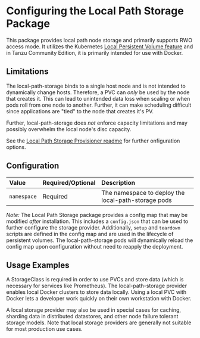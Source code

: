# Configuring the Local Path Storage Package

This package provides local path node storage and primarily supports RWO access mode.
It utilizes the Kubernetes [Local Persistent Volume feature](https://kubernetes.io/blog/2018/04/13/local-persistent-volumes-beta/)
and in Tanzu Community Edition, it is primarily intended for use with Docker.

## Limitations

The local-path-storage binds to a single host node
and is not intended to dynamically change hosts.
Therefore, a PVC can _only_ be used by the node that creates it.
This can lead to unintended data loss when scaling or when pods roll from one node to another.
Further, it can make scheduling difficult since applications are "tied" to the node that creates it's PV.

Further, local-path-storage does _not_ enforce capacity limitations
and may possibly overwhelm the local node's disc capacity.

See the [Local Path Storage Provisioner readme](https://github.com/rancher/local-path-provisioner)
for further onfiguration options.

## Configuration

| Value       | Required/Optional | Description                                         |
|:-------------|:-------------------|:-----------------------------------------------------|
| `namespace` | Required          | The namespace to deploy the local-path-storage pods |

*Note:* The Local Path Storage package provides a config map that may be modified _after_ installation.
This includes a `config.json` that can be used to further configure the storage provider.
Additionally, `setup` and `teardown` scripts are defined in the config map and are used in the lifecycle of persistent volumes.
The local-path-storage pods will dynamically reload the config map upon configuration without need to reapply the deployment.

## Usage Examples

A StorageClass is required in order to use PVCs and store data (which is necessary for services
like Prometheus). The local-path-storage provider enables local Docker clusters to store data locally.
Using a local PVC with Docker lets a developer work quickly on their own workstation with Docker.

A local storage provider may also be used in special cases for caching, sharding data in distributed datastores,
and other node failure tolerant storage models.
Note that local storage providers are generally not suitable for most production use cases.

